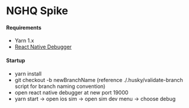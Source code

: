 # NGHQ Spike

#### Requirements
- Yarn 1.x
- [React Native Debugger](https://github.com/jhen0409/react-native-debugger)

#### Startup
- yarn install
- git checkout -b newBranchName (reference ./.husky/validate-branch script for branch naming convention)
- open react native debugger at new port 19000
- yarn start -> open ios sim -> open sim dev menu -> choose debug
